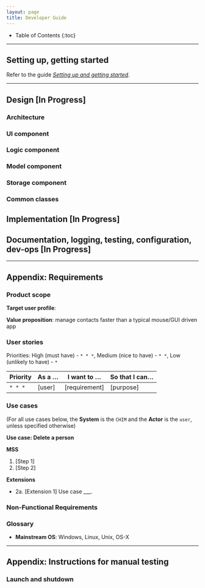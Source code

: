 ```yaml
---
layout: page
title: Developer Guide
---
```

* Table of Contents
{:toc}

--------------------------------------------------------------------------------------------------------------------

## **Setting up, getting started**

Refer to the guide [_Setting up and getting started_](SettingUp.md).

--------------------------------------------------------------------------------------------------------------------

## **Design** [In Progress]

### Architecture

### UI component

### Logic component

### Model component

### Storage component

### Common classes

## **Implementation** [In Progress]

## **Documentation, logging, testing, configuration, dev-ops** [In Progress]

--------------------------------------------------------------------------------------------------------------------

## **Appendix: Requirements**

### Product scope

**Target user profile**:

**Value proposition**: manage contacts faster than a typical mouse/GUI driven app


### User stories

Priorities: High (must have) - `* * *`, Medium (nice to have) - `* *`, Low (unlikely to have) - `*`

| Priority | As a …​                                    | I want to …​                     | So that I can…​                                                        |
| -------- | ------------------------------------------ | ------------------------------ | ---------------------------------------------------------------------- |
| `* * *`  | [user] | [requirement] | [purpose] |

### Use cases

(For all use cases below, the **System** is the `CHIM` and the **Actor** is the `user`, unless specified otherwise)

**Use case: Delete a person**

**MSS**
1. [Step 1]
1. [Step 2]

**Extensions**
* 2a. [Extension 1]
  Use case ___.
### Non-Functional Requirements

### Glossary

* **Mainstream OS**: Windows, Linux, Unix, OS-X

--------------------------------------------------------------------------------------------------------------------

## **Appendix: Instructions for manual testing**


### Launch and shutdown

